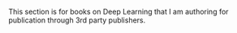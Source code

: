 

This section is for books on Deep Learning that I am authoring for publication through 3rd party publishers.
